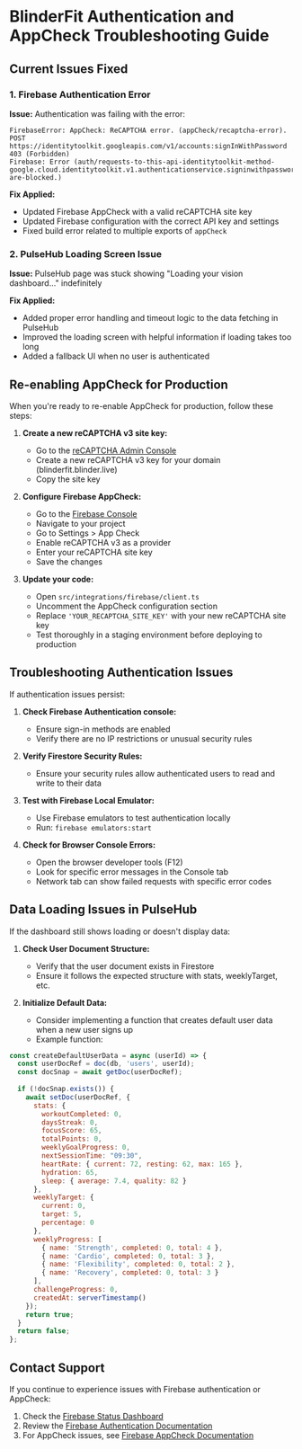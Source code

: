 # BlinderFit Authentication and AppCheck Troubleshooting Guide

## Current Issues Fixed

### 1. Firebase Authentication Error
**Issue:** Authentication was failing with the error:
```
FirebaseError: AppCheck: ReCAPTCHA error. (appCheck/recaptcha-error).
POST https://identitytoolkit.googleapis.com/v1/accounts:signInWithPassword 403 (Forbidden)
Firebase: Error (auth/requests-to-this-api-identitytoolkit-method-google.cloud.identitytoolkit.v1.authenticationservice.signinwithpassword-are-blocked.)
```

**Fix Applied:** 
- Updated Firebase AppCheck with a valid reCAPTCHA site key
- Updated Firebase configuration with the correct API key and settings
- Fixed build error related to multiple exports of `appCheck`

### 2. PulseHub Loading Screen Issue
**Issue:** PulseHub page was stuck showing "Loading your vision dashboard..." indefinitely

**Fix Applied:**
- Added proper error handling and timeout logic to the data fetching in PulseHub
- Improved the loading screen with helpful information if loading takes too long
- Added a fallback UI when no user is authenticated

## Re-enabling AppCheck for Production

When you're ready to re-enable AppCheck for production, follow these steps:

1. **Create a new reCAPTCHA v3 site key:**
   - Go to the [reCAPTCHA Admin Console](https://www.google.com/recaptcha/admin)
   - Create a new reCAPTCHA v3 key for your domain (blinderfit.blinder.live)
   - Copy the site key

2. **Configure Firebase AppCheck:**
   - Go to the [Firebase Console](https://console.firebase.google.com/)
   - Navigate to your project
   - Go to Settings > App Check
   - Enable reCAPTCHA v3 as a provider
   - Enter your reCAPTCHA site key
   - Save the changes

3. **Update your code:**
   - Open `src/integrations/firebase/client.ts`
   - Uncomment the AppCheck configuration section
   - Replace `'YOUR_RECAPTCHA_SITE_KEY'` with your new reCAPTCHA site key
   - Test thoroughly in a staging environment before deploying to production

## Troubleshooting Authentication Issues

If authentication issues persist:

1. **Check Firebase Authentication console:**
   - Ensure sign-in methods are enabled
   - Verify there are no IP restrictions or unusual security rules

2. **Verify Firestore Security Rules:**
   - Ensure your security rules allow authenticated users to read and write to their data

3. **Test with Firebase Local Emulator:**
   - Use Firebase emulators to test authentication locally
   - Run: `firebase emulators:start`

4. **Check for Browser Console Errors:**
   - Open the browser developer tools (F12)
   - Look for specific error messages in the Console tab
   - Network tab can show failed requests with specific error codes

## Data Loading Issues in PulseHub

If the dashboard still shows loading or doesn't display data:

1. **Check User Document Structure:**
   - Verify that the user document exists in Firestore
   - Ensure it follows the expected structure with stats, weeklyTarget, etc.

2. **Initialize Default Data:**
   - Consider implementing a function that creates default user data when a new user signs up
   - Example function:

```javascript
const createDefaultUserData = async (userId) => {
  const userDocRef = doc(db, 'users', userId);
  const docSnap = await getDoc(userDocRef);
  
  if (!docSnap.exists()) {
    await setDoc(userDocRef, {
      stats: {
        workoutCompleted: 0,
        daysStreak: 0,
        focusScore: 65,
        totalPoints: 0,
        weeklyGoalProgress: 0,
        nextSessionTime: "09:30",
        heartRate: { current: 72, resting: 62, max: 165 },
        hydration: 65,
        sleep: { average: 7.4, quality: 82 }
      },
      weeklyTarget: {
        current: 0,
        target: 5,
        percentage: 0
      },
      weeklyProgress: [
        { name: 'Strength', completed: 0, total: 4 },
        { name: 'Cardio', completed: 0, total: 3 },
        { name: 'Flexibility', completed: 0, total: 2 },
        { name: 'Recovery', completed: 0, total: 3 }
      ],
      challengeProgress: 0,
      createdAt: serverTimestamp()
    });
    return true;
  }
  return false;
};
```

## Contact Support

If you continue to experience issues with Firebase authentication or AppCheck:

1. Check the [Firebase Status Dashboard](https://status.firebase.google.com/)
2. Review the [Firebase Authentication Documentation](https://firebase.google.com/docs/auth)
3. For AppCheck issues, see [Firebase AppCheck Documentation](https://firebase.google.com/docs/app-check)
